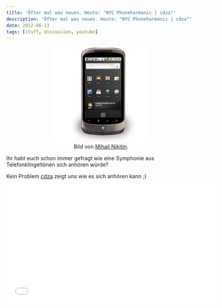 ```yaml
---
title: 'Öfter mal was neues. Heute: "NYC Phoneharmonic | cdza"'
description: 'Öfter mal was neues. Heute: "NYC Phoneharmonic | cdza"'
date: 2012-06-13
tags: [stuff, discussion, youtube]
---
```


<center>	
	<figure>
		<a href="/assets/images/2012-06-13/nexus-one-256x256.png"><img src="/assets/images/2012-06-13/nexus-one-256x256.png" alt=""></a>
		<figcaption>Bild von <a href="http://miniartx.deviantart.com/">Mihail Nikitin</a>.</figcaption>
	</figure>
</center>

Ihr habt euch schon immer gefragt wie eine Symphonie aus Telefonklingeltönen sich anhören würde?

Kein Problem [cdza](http://www.youtube.com/user/collectivecadenza?feature=watch) zeigt uns wie es sich anhören kann ;)

<iframe width="560" height="315" src="//www.youtube.com/embed/ECYkqdx8ueQ" frameborder="0"> </iframe>